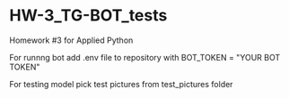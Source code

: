 # HW-3_TG-BOT_tests
Homework #3 for Applied Python

For runnng bot add .env file to repository with
BOT_TOKEN = "YOUR BOT TOKEN"

For testing model pick test pictures from test_pictures folder
